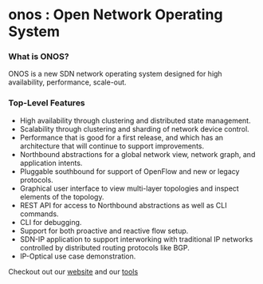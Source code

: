 onos : Open Network Operating System 
====================================

### What is ONOS?
ONOS is a new SDN network operating system designed for high availability, performance, scale-out. 

### Top-Level Features

* High availability through clustering and distributed state management.
* Scalability through clustering and sharding of network device control.
* Performance that is good for a first release, and which has an architecture that will continue to support improvements.
* Northbound abstractions for a global network view, network graph, and application intents.
* Pluggable southbound for support of OpenFlow and new or legacy protocols.
* Graphical user interface to view multi-layer topologies and inspect elements of the topology.
* REST API for access to Northbound abstractions as well as CLI commands.
* CLI for debugging.
* Support for both proactive and reactive flow setup.
* SDN-IP application to support interworking with traditional IP networks controlled by distributed routing protocols like BGP.
* IP-Optical use case demonstration.

Checkout out our [website](http://www.onosproject.org) and our [tools](http://www.onosproject.org/software/#tools) 
